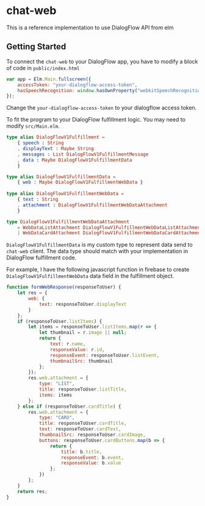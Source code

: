# chat-web

This is a reference implementation to use DialogFlow API from elm

## Getting Started

To connect the `chat-web` to your DialogFlow app, you have to modify a block of code in `public/index.html` 

```js
var app = Elm.Main.fullscreen({
    accessToken: "your-dialogflow-access-token",
    hasSpeechRecognition: window.hasOwnProperty("webkitSpeechRecognition")
});
```

Change the `your-dialogflow-access-token` to your dialogflow access token.

To fit the program to your DialogFlow fulfillment logic. You may need to modify `src/Main.elm`.

```elm
type alias DialogFlowV1Fulfillment =
    { speech : String
    , displayText : Maybe String
    , messages : List DialogFlowV1FulfillmentMessage
    , data : Maybe DialogFlowV1FulfillmentData
    }

type alias DialogFlowV1FulfillmentData =
    { web : Maybe DialogFlowV1FulfillmentWebData }
    
type alias DialogFlowV1FulfillmentWebData =
    { text : String
    , attachment : DialogFlowV1FulfillmentWebDataAttachment
    }

type DialogFlowV1FulfillmentWebDataAttachment
    = WebDataListAttachment DialogFlowV1FulfillmentWebDataListAttachment
    | WebDataCardAttachment DialogFlowV1FulfillmentWebDataCardAttachment
```

`DialogFlowV1FulfillmentData` is my custom type to represent data send to `chat-web` client. The data type should match with your implementation in DialogFlow fulfillment code.

For example, I have the following javascript function in firebase to create `DialogFlowV1FulfillmentWebData` data field in the fulfillment object.

```js
function formWebResponse(responseToUser) {
    let res = {
        web: {
            text: responseToUser.displayText
        }
    };
    if (responseToUser.listItems) {
        let items = responseToUser.listItems.map(r => {
            let thumbnail = r.image || null;
            return {
                text: r.name,
                responseValue: r.id,
                responseEvent: responseToUser.listEvent,
                thumbnailSrc: thumbnail
            };
        });
        res.web.attachment = {
            type: "LIST",
            title: responseToUser.listTitle,
            items: items
        };
    } else if (responseToUser.cardTitle) {
        res.web.attachment = {
            type: "CARD",
            title: responseToUser.cardTitle,
            text: responseToUser.cardText,
            thumbnailSrc: responseToUser.cardImage,
            buttons: responseToUser.cardButtons.map(b => {
                return {
                    title: b.title,
                    responseEvent: b.event,
                    responseValue: b.value
                };
            })
        };
    }
    return res;
}
```
